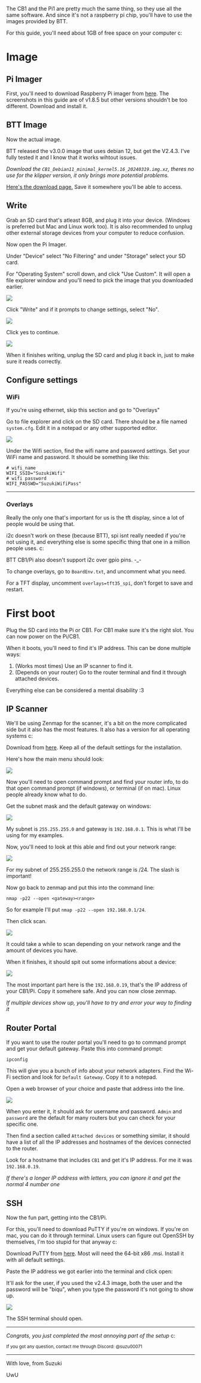 The CB1 and the Pi1 are pretty much the same thing, so they use all the same software. And since it's not a raspberry pi chip, you'll have to use the images provided by BTT.

For this guide, you'll need about 1GB of free space on your computer c:

# Image
## Pi Imager
First, you'll need to download Raspberry Pi imager from [here](https://github.com/raspberrypi/rpi-imager/releases). The screenshots in this guide are of v1.8.5 but other versions shouldn't be too different. Download and install it.

## BTT Image
Now the actual image.

BTT released the v3.0.0 image that uses debian 12, but get the V2.4.3. I've fully tested it and I know that it works wihtout issues.

*Download the `CB1_Debian11_minimal_kernel5.16_20240319.img.xz`, theres no use for the klipper version, it only brings more potential problems.*

[Here's the download page.](https://github.com/bigtreetech/CB1/releases/tag/V2.3.4) Save it somewhere you'll be able to access.

## Write
Grab an SD card that's atleast 8GB, and plug it into your device. (Windows is preferred but Mac and Linux work too). It is also recommended to unplug other external storage devices from your computer to reduce confusion.

Now open the Pi Imager.

Under "Device" select "No Filtering" and under "Storage" select your SD card.

For "Operating System" scroll down, and click "Use Custom". It will open a file explorer window and you'll need to pick the image that you downloaded earlier.

<img src="./Images/CustomOS.png">

Click "Write" and if it prompts to change settings, select "No".

<img src="./Images/OS-Settings.png">

Click yes to continue.

<img src="./Images/Imager-writing.png">

When it finishes writing, unplug the SD card and plug it back in, just to make sure it reads correctly.
## Configure settings
### WiFi
If you're using ethernet, skip this section and go to "Overlays"

Go to file explorer and click on the SD card. There should be a file named `system.cfg`. Edit it in a notepad or any other supported editor.

<img src="./Images/Boot-partition.png">

Under the Wifi section, find the wifi name and password settings. Set your WiFi name and password. It should be something like this:
```
# wifi_name
WIFI_SSID="SuzukiWifi"
# wifi password
WIFI_PASSWD="SuzukiWifiPass"
```
__________________________________________________________
### Overlays
Really the only one that's important for us is the tft display, since a lot of people would be using that.

i2c doesn't work on these (because BTT), spi isnt really needed if you're not using it, and everything else is some specific thing that one in a million people uses. c:

BTT CB1/Pi also doesn't support i2c over gpio pins. -_-

To change overlays, go to `BoardEnv.txt`, and uncomment what you need.

For a TFT display, uncomment `overlays=tft35_spi`, don't forget to save and restart.
# First boot
Plug the SD card into the Pi or CB1. For CB1 make sure it's the right slot. You can now power on the Pi/CB1.

When it boots, you'll need to find it's IP address. This can be done multiple ways:
1. (Works most times) Use an IP scanner to find it.
2. (Depends on your router) Go to the router terminal and find it through attached devices.

Everything else can be considered a mental disability :3

## IP Scanner
We'll be using Zenmap for the scanner, it's a bit on the more complicated side but it also has the most features. It also has a version for all operating systems c:

Download from [here](https://nmap.org/download.html). Keep all of the default settings for the installation.

Here's how the main menu should look:

<img src="./Images/zenmap.png">

Now you'll need to open command prompt and find your router info, to do that open command prompt (if windows), or terminal (if on mac). Linux people already know what to do.

Get the subnet mask and the default gateway on windows:

<img src="./Images/ipconfig.png">

My subnet is `255.255.255.0` and gateway is `192.168.0.1`. This is what I'll be using for my examples.

Now, you'll need to look at this able and find out your network range:

<img src="./Images/Subnet-Range.png">

For my subnet of 255.255.255.0 the network range is /24. The slash is important!

Now go back to zenmap and put this into the command line:
```
nmap -p22 --open <gateway><range>
```
So for example I'll put `nmap -p22 --open 192.168.0.1/24`.

Then click scan.

<img src="./Images/zenmap-scan.png">

It could take a while to scan depending on your network range and the amount of devices you have.

When it finishes, it should spit out some informations about a device:

<img src="./Images/zenmap-scanned.png">

The most important part here is the `192.168.0.19`, that's the IP address of your CB1/Pi. Copy it somehere safe. And you can now close zenmap.

*If multiple devices show up, you'll have to try and error your way to finding it*

## Router Portal
If you want to use the router portal you'll need to go to command prompt and get your default gateway. Paste this into command prompt:

```
ipconfig
```

This will give you a bunch of info about your network adapters. Find the Wi-Fi section and look for `Default Gateway`. Copy it to a notepad.

Open a web browser of your choice and paste that address into the line.

<img src="./Images/web-portal.png">

When you enter it, it should ask for username and password. `Admin` and `password` are the default for many routers but you can check for your specific one.

Then find a section called `Attached devices` or something similar, it should have a list of all the IP addresses and hostnames of the devices connected to the router.

Look for a hostname that includes `CB1` and get it's IP address. For me it was `192.168.0.19`.

*If there's a longer IP address with letters, you can ignore it and get the normal 4 number one*

## SSH
Now the fun part, getting into the CB1/Pi.

For this, you'll need to download PuTTY if you're on windows. If you're on mac, you can do it through terminal. Linux users can figure out OpenSSH by themselves, I'm too stupid for that anyway c:

Download PuTTY from [here](https://www.chiark.greenend.org.uk/~sgtatham/putty/latest.html). Most will need the 64-bit x86 .msi. Install it with all default settings.

Paste the IP address we got earlier into the terminal and click open:

It'll ask for the user, if you used the v2.4.3 image, both the user and the password will be "biqu", when you type the password it's not going to show up.

<img src="./Images/PuTTY.gif">

The SSH terminal should open.
__________________________________________________________
*Congrats, you just completed the most annoying part of the setup* c:

<sup>If you got any question, contact me through Discord: @suzu00071</sup>
__________________________________________________________
With love, from Suzuki

UwU